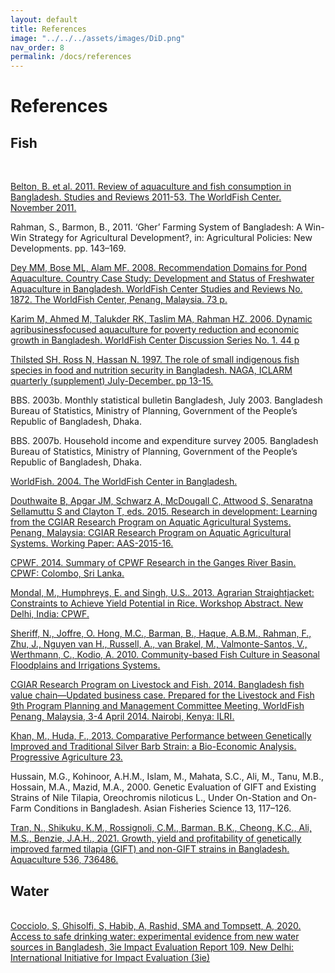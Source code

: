 ```yaml
---
layout: default
title: References
image: "../../../assets/images/DiD.png"
nav_order: 8
permalink: /docs/references
---
```


# References
 
## Fish

<br>

<a href="https://digitalarchive.worldfishcenter.org/bitstream/handle/20.500.12348/1162/WF_2970.pdf?sequence1=">Belton, B. et al. 2011. Review of aquaculture and fish
consumption in Bangladesh. Studies and Reviews
2011-53. The WorldFish Center. November 2011.</a>



Rahman, S., Barmon, B., 2011. ‘Gher’ Farming System of Bangladesh: A Win-Win Strategy for Agricultural Development?, in: Agricultural Policies: New Developments. pp. 143–169.


<a href="https://aquadocs.org/bitstream/handle/1834/19553/9789832346708.pdf?sequence=1&isAllowed=y">Dey MM, Bose ML, Alam MF. 2008. Recommendation Domains for Pond Aquaculture. Country Case Study: Development and Status of Freshwater Aquaculture in Bangladesh. WorldFish Center Studies and Reviews No. 1872. The WorldFish Center, Penang, Malaysia. 73 p. </a>


<a href="https://digitalarchive.worldfishcenter.org/bitstream/handle/20.500.12348/1867/WF_521.pdf?sequence=1&isAllowed=y">Karim M, Ahmed M, Talukder RK, Taslim MA, Rahman HZ. 2006. Dynamic agribusinessfocused aquaculture for poverty reduction and economic growth in Bangladesh. WorldFish Center Discussion Series No. 1. 44 p </a>

<a href="http://worldfish.catalog.cgiar.org/naga/na_2273.pdf">Thilsted SH, Ross N, Hassan N. 1997. The role of small indigenous fish species in food and nutrition security in Bangladesh. NAGA, ICLARM quarterly (supplement) July-December. pp 13-15. </a>


BBS. 2003b. Monthly statistical bulletin Bangladesh, July 2003. Bangladesh Bureau of Statistics, Ministry of Planning, Government of the People’s Republic of Bangladesh, Dhaka.

BBS. 2007b. Household income and expenditure survey 2005. Bangladesh Bureau of Statistics, Ministry of Planning, Government of the People’s Republic of Bangladesh, Dhaka.


<a href="http://pubs.iclarm.net/resource_centre/WF-405.pdf"> WorldFish. 2004. The WorldFish Center in Bangladesh. </a>


<a href="https://core.ac.uk/download/pdf/132684726.pdf">Douthwaite B, Apgar JM, Schwarz A, McDougall C, Attwood S, Senaratna Sellamuttu S and Clayton T, eds. 2015. Research in development: Learning from the CGIAR Research Program on Aquatic Agricultural Systems. Penang, Malaysia: CGIAR Research Program on Aquatic Agricultural Systems. Working Paper: AAS-2015-16.</a>


<a href="https://cgspace.cgiar.org/bitstream/handle/10568/49073/CPWF%20Ganges%20Basin%20Summary%20WEB.pdf?sequence=1&isAllowed=y">CPWF. 2014. Summary of CPWF Research in the Ganges River Basin. CPWF: Colombo, Sri Lanka.</a>



<a href="https://cgspace.cgiar.org/bitstream/handle/10568/35153/Abstract%20for%20EGB%20Workshop_Agrarian%20Straightjacket.pdf?sequence=1&isAllowed=y">Mondal, M., Humphreys, E. and Singh, U.S.. 2013. Agrarian Straightjacket: Constraints to Achieve Yield Potential in Rice. Workshop Abstract. New Delhi, India: CPWF.</a>

<a href="https://digitalarchive.worldfishcenter.org/bitstream/handle/20.500.12348/1285/CP35_Final%20Project%20Report_v7.pdf?sequence1="> Sheriff, N., Joffre, O. Hong, M.C., Barman, B., Haque, A.B.M., Rahman, F., Zhu, J., Nguyen van H., Russell, A., van Brakel, M., Valmonte-Santos, V., Werthmann, C., Kodio, A. 2010. Community-based Fish Culture in Seasonal Floodplains
and Irrigations Systems. </a>

<a href="https://cgspace.cgiar.org/bitstream/handle/10568/41578/PPMC9_IB_Bangladeshvc_business_case_april2014.pdf?sequence=1&isAllowed=y">CGIAR Research Program on Livestock and Fish. 2014. Bangladesh fish value chain—Updated business case. Prepared for the Livestock and Fish 9th Program Planning and Management Committee Meeting, WorldFish Penang, Malaysia, 3-4 April 2014. Nairobi, Kenya: ILRI.</a>

<a href="https://www.researchgate.net/publication/275941079_Comparative_Performance_between_Genetically_Improved_and_Traditional_Silver_Barb_Strain_a_Bio-Economic_Analysis">Khan, M., Huda, F., 2013. Comparative Performance between Genetically Improved and Traditional Silver Barb Strain: a Bio-Economic Analysis. Progressive Agriculture 23.</a>

Hussain, M.G., Kohinoor, A.H.M., Islam, M., Mahata, S.C., Ali, M., Tanu, M.B., Hossain, M.A., Mazid, M.A., 2000. Genetic Evaluation of GIFT and Existing Strains of Nile Tilapia, Oreochromis niloticus L., Under On-Station and On-Farm Conditions in Bangladesh. Asian Fisheries Science 13, 117–126.

<a href="https://digitalarchive.worldfishcenter.org/bitstream/handle/20.500.12348/4504/e0588464ee8675709957385a8f551cd6.pdf?sequence3=">Tran, N., Shikuku, K.M., Rossignoli, C.M., Barman, B.K., Cheong, K.C., Ali, M.S., Benzie, J.A.H., 2021. Growth, yield and profitability of genetically improved farmed tilapia (GIFT) and non-GIFT strains in Bangladesh. Aquaculture 536, 736486. </a>

<a href=""></a>
<a href=""></a>


<a href=""></a>
<a href=""></a>
<a href=""></a>
<a href=""></a>
<a href=""></a>
<a href=""></a>
<a href=""></a>

## Water

<br>
<a href="https://www.3ieimpact.org/evidence-hub/publications/impact-evaluations/access-safe-drinking-water-experimental-evidence-new">Cocciolo, S, Ghisolfi, S, Habib, A, Rashid, SMA and Tompsett, A,
2020. Access to safe drinking water: experimental evidence from new water sources in
Bangladesh, 3ie Impact Evaluation Report 109. New Delhi: International Initiative for
Impact Evaluation (3ie)</a>
<br> <br> 
